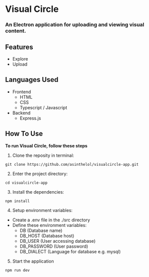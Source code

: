 # Visual Circle
### An Electron application for uploading and viewing visual content.

## Features
- Explore
- Upload

## Languages Used
- Frontend
  - HTML
  - CSS
  - Typescript / Javascript
- Backend
  - Express.js

## How To Use
**To run Visual Circle, follow these steps**

1. Clone the reposity in terminal:
```console
git clone https://github.com/asinthelol/visualcircle-app.git
```

2. Enter the project directory:
```console
cd visualcircle-app
```

3. Install the dependencies:
```console
npm install
```

4. Setup environment variables:
- Create a .env file in the ./src directory
- Define these environment variables:
  - DB (Database name)
  - DB_HOST (Database host)
  - DB_USER (User accessing database)
  - DB_PASSWORD (User password)
  - DB_DIALECT (Language for database e.g. mysql)

5. Start the application
```console
npm run dev
```
